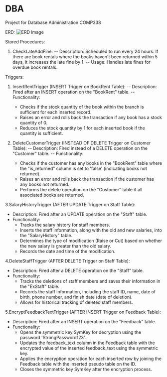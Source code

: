 # DBA
Project for Database Administration COMP338

ERD:
![ERD Image](https://github.com/itsomar278/DBA/assets/105004653/68b6f442-6f38-45bb-b8c3-7ca90c69b219)

Stored Procedures:
1. CheckLateAddFine:
   -- Description: Scheduled to run every 24 hours. If there are book rentals where the books haven't been returned within 5 days, it increases the late fine by 1.
   -- Usage: Handles late fines for overdue book rentals.

Triggers:
1. InsertRentTrigger (INSERT Trigger on BookRent Table):
   -- Description: Fired after an INSERT operation on the "BookRent" table.
   -- Functionality:
      - Checks if the stock quantity of the book within the branch is sufficient for each inserted record.
      - Raises an error and rolls back the transaction if any book has a stock quantity of 0.
      - Reduces the stock quantity by 1 for each inserted book if the quantity is sufficient.

2. DeleteCustomerTrigger (INSTEAD OF DELETE Trigger on Customer Table):
   -- Description: Fired instead of a DELETE operation on the "Customer" table.
   -- Functionality:
      - Checks if the customer has any books in the "BookRent" table where the "is_returned" column is set to 'false' (indicating books not returned).
      - Raises an error and rolls back the transaction if the customer has any books not returned.
      - Performs the delete operation on the "Customer" table if all associated books are returned.

3.SalaryHistoryTrigger (AFTER UPDATE Trigger on Staff Table):
- Description: Fired after an UPDATE operation on the "Staff" table.
- Functionality:
  - Tracks the salary history for staff members.
  - Inserts the staff information, along with the old and new salaries, into the "SalaryHistory" table.
  - Determines the type of modification (Raise or Cut) based on whether the new salary is greater than the old salary.
  - Records the date and time of the modification.

4.DeleteStaffTrigger (AFTER DELETE Trigger on Staff Table):
- Description: Fired after a DELETE operation on the "Staff" table.
- Functionality:
  - Tracks the deletions of staff members and saves their information in the "ExStaff" table.
  - Records the staff information, including the staff ID, name, date of birth, phone number, and finish date (date of deletion).
  - Allows for historical tracking of deleted staff members.

5.EncryptFeedbackTextTrigger (AFTER INSERT Trigger on Feedback Table):
- Description: Fired after an INSERT operation on the "Feedback" table.
- Functionality:
  - Opens the symmetric key SymKey for decryption using the password 'StrongPassword123'.
  - Updates the feedback_text column in the Feedback table with the encrypted value of the inserted feedback_text using the symmetric key.
  - Applies the encryption operation for each inserted row by joining the Feedback table with the inserted pseudo table on the ID.
  - Closes the symmetric key SymKey after the encryption process.



